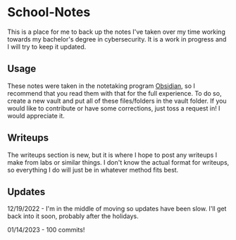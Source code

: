 # School-Notes
This is a place for me to back up the notes I've taken over my time working towards my bachelor's degree in cybersecurity. It is a work in progress and I will try to keep it updated.

## Usage
These notes were taken in the notetaking program [Obsidian](https://obsidian.md/), so I recommend that you read them with that for the full experience. To do so, create a new vault and put all of these files/folders in the vault folder. If you would like to contribute or have some corrections, just toss a request in! I would appreciate it.

## Writeups
The writeups section is new, but it is where I hope to post any writeups I make from labs or similar things. I don't know the actual format for writeups, so everything I do will just be in whatever method fits best.

## Updates
12/19/2022 - I'm in the middle of moving so updates have been slow. I'll get back into it soon, probably after the holidays.

01/14/2023 - 100 commits!
